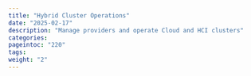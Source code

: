 ```yaml
---
title: "Hybrid Cluster Operations"
date: "2025-02-17"
description: "Manage providers and operate Cloud and HCI clusters"
categories:
pageintoc: "220"
tags:
weight: "2"
---
```


<!--# Operations -->

